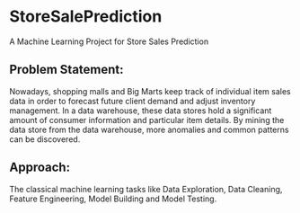 # StoreSalePrediction
A Machine Learning Project for Store Sales Prediction 

## Problem Statement:
Nowadays, shopping malls and Big Marts keep track of individual item sales data in order to forecast future client demand and adjust inventory management. In a data warehouse, these data stores hold a significant amount of consumer information and particular item details. By mining the data store from the data warehouse, more anomalies and common patterns can be discovered.

## Approach: 
The classical machine learning tasks like Data Exploration, Data Cleaning, Feature Engineering, Model Building and Model Testing.
